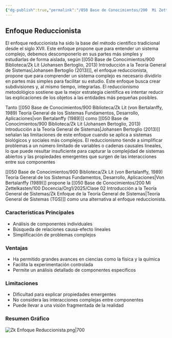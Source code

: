 ```yaml
---
{"dg-publish":true,"permalink":"/050 Base de Conocimientos/200  Mi Zettelkasten/100 Docencia/Org1/2025/Clase 02 Introducción a la Teoría General de Sistemas/Zk Enfoque Reduccionista/","tags":["definir"]}
---
```


## Enfoque Reduccionista
El enfoque reduccionista ha sido la base del método científico tradicional desde el siglo XVII. Este enfoque propone que para entender un sistema complejo, debemos descomponerlo en sus partes más simples y estudiarlas de forma aislada, según [[050 Base de Conocimientos/900 Biblioteca/Zk Lit (Johansen Bertoglio, 2013) Introducción a la Teoría General de Sistemas\|Johansen Bertoglio (2013)]], el enfoque reduccionista, propone que para comprender un sistema complejo es necesario dividirlo en partes más simples para facilitar su estudio. Este enfoque busca crear subdivisiones y, al mismo tiempo, integrarlas. El reduccionismo metodológico sostiene que la mejor estrategia científica es intentar reducir las explicaciones de los objetos a las entidades más pequeñas posibles.

Tanto [[050 Base de Conocimientos/900 Biblioteca/Zk Lit (von Bertalanffy, 1989) Teoría General de los Sistemas Fundamentos, Desarrollo, Aplicaciones\|von Bertalanffy (1989)]] como [[050 Base de Conocimientos/900 Biblioteca/Zk Lit (Johansen Bertoglio, 2013) Introducción a la Teoría General de Sistemas\|Johansen Bertoglio (2013)]] señalan las limitaciones de este enfoque cuando se aplica a sistemas biológicos y sociales más complejos. El reduccionismo tiende a simplificar problemas a un número limitado de variables o cadenas causales lineales, lo que puede resultar insuficiente para capturar la complejidad de sistemas abiertos y las propiedades emergentes que surgen de las interacciones entre sus componentes

[[050 Base de Conocimientos/900 Biblioteca/Zk Lit (von Bertalanffy, 1989) Teoría General de los Sistemas Fundamentos, Desarrollo, Aplicaciones\|Von Bertalanffy (1989)]] propone la [[050 Base de Conocimientos/200  Mi Zettelkasten/100 Docencia/Org1/2025/Clase 02 Introducción a la Teoría General de Sistemas/Zk Enfoque de la Teoría General de Sistemas\|Teoría General de Sistemas (TGS)]] como una alternativa al enfoque reduccionista.

### Características Principales
- Análisis de componentes individuales
- Búsqueda de relaciones causa-efecto lineales
- Simplificación de problemas complejos

### Ventajas
- Ha permitido grandes avances en ciencias como la física y la química
- Facilita la experimentación controlada
- Permite un análisis detallado de componentes específicos

### Limitaciones
- Dificultad para explicar propiedades emergentes
- No considera las interacciones complejas entre componentes
- Puede llevar a una visión fragmentada de la realidad

### Resumen Gráfico
![Zk Enfoque Reduccionista.png|700](/img/user/050%20Base%20de%20Conocimientos/200%20%20Mi%20Zettelkasten/100%20Docencia/Org1/2025/Clase%2002%20Introducci%C3%B3n%20a%20la%20Teor%C3%ADa%20General%20de%20Sistemas/000%20Adjuntos/Zk%20Enfoque%20Reduccionista.png)
